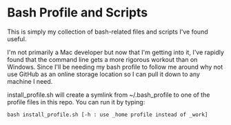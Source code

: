 Bash Profile and Scripts
=========================
This is simply my collection of bash-related files and scripts I've found useful.

I'm not primarily a Mac developer but now that I'm getting into it,
I've rapidly found that the command line gets a more rigorous workout than on Windows.
Since I'll be needing my bash profile to follow me around why not use GitHub as an online storage
location so I can pull it down to any machine I need.

install_profile.sh will create a symlink from ~/.bash\_profile to one of the profile files in this repo.
You can run it by typing:

	bash install_profile.sh [-h : use _home profile instead of _work]
